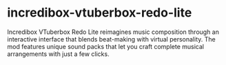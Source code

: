 # incredibox-vtuberbox-redo-lite
Incredibox VTuberbox Redo Lite reimagines music composition through an interactive interface that blends beat-making with virtual personality. The mod features unique sound packs that let you craft complete musical arrangements with just a few clicks.
